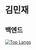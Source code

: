 # 김민재
## 백엔드 
[![Top Langs](https://github-readme-stats.vercel.app/api/top-langs/?username=gimminjae)](https://github.com/gimminjae/github-readme-stats)
